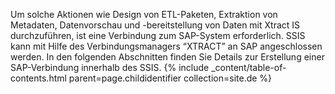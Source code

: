 Um solche Aktionen wie Design von ETL-Paketen, Extraktion von Metadaten, Datenvorschau und -bereitstellung von Daten mit Xtract IS durchzuführen, ist eine Verbindung zum SAP-System erforderlich. SSIS kann mit Hilfe des Verbindungsmanagers “XTRACT” an SAP angeschlossen werden. In den folgenden Abschnitten finden Sie Details zur Erstellung einer SAP-Verbindung innerhalb des SSIS.
{% include _content/table-of-contents.html parent=page.childidentifier collection=site.de %}